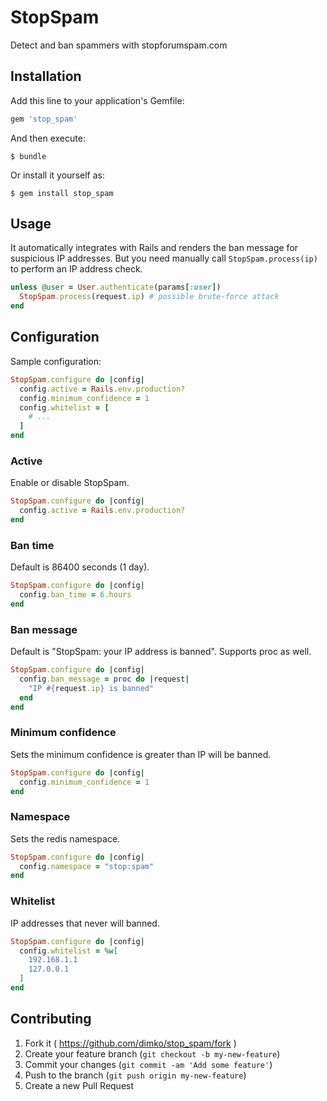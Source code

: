 # StopSpam

Detect and ban spammers with stopforumspam.com

## Installation

Add this line to your application's Gemfile:

```ruby
gem 'stop_spam'
```

And then execute:

    $ bundle

Or install it yourself as:

    $ gem install stop_spam

## Usage

It automatically integrates with Rails and renders the ban message for suspicious IP addresses.
But you need manually call `StopSpam.process(ip)` to perform an IP address check.

```ruby
unless @user = User.authenticate(params[:user])
  StopSpam.process(request.ip) # possible brute-force attack
end
```

## Configuration

Sample configuration:

```ruby
StopSpam.configure do |config|
  config.active = Rails.env.production?
  config.minimum_confidence = 1
  config.whitelist = [
    # ...
  ]
end
```

### Active

Enable or disable StopSpam.

```ruby
StopSpam.configure do |config|
  config.active = Rails.env.production?
end
```

### Ban time

Default is 86400 seconds (1 day).

```ruby
StopSpam.configure do |config|
  config.ban_time = 6.hours
end
```

### Ban message

Default is "StopSpam: your IP address is banned". Supports proc as well.

```ruby
StopSpam.configure do |config|
  config.ban_message = proc do |request|
    "IP #{request.ip} is banned"
  end
end
```

### Minimum confidence

Sets the minimum confidence is greater than IP will be banned.

```ruby
StopSpam.configure do |config|
  config.minimum_confidence = 1
end
```

### Namespace

Sets the redis namespace.

```ruby
StopSpam.configure do |config|
  config.namespace = "stop:spam"
end
```

### Whitelist

IP addresses that never will banned.

```ruby
StopSpam.configure do |config|
  config.whitelist = %w[
    192.168.1.1
    127.0.0.1
  ]
end
```

## Contributing

1. Fork it ( https://github.com/dimko/stop_spam/fork )
2. Create your feature branch (`git checkout -b my-new-feature`)
3. Commit your changes (`git commit -am 'Add some feature'`)
4. Push to the branch (`git push origin my-new-feature`)
5. Create a new Pull Request
